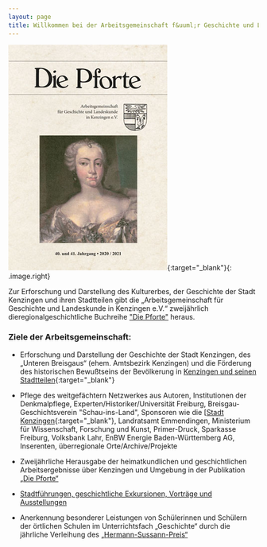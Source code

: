 ```yaml
---
layout: page
title: Willkommen bei der Arbeitsgemeinschaft f&uuml;r Geschichte und Landeskunde in Kenzingen e.V.
---
```




[!["Die Pforte"](assets/images/pforte-2020-2021.jpg)](http://dl.ub.uni-freiburg.de/diglit/pforte){:target="_blank"}{: .image.right}

Zur Erforschung und Darstellung des Kulturerbes, der Geschichte der Stadt Kenzingen und ihren Stadtteilen gibt die „Arbeitsgemeinschaft für Geschichte und Landeskunde in Kenzingen e.V.“ zweijährlich dieregionalgeschichtliche Buchreihe ["Die Pforte"](pforte.html) heraus.

### Ziele der Arbeitsgemeinschaft:

-   Erforschung und Darstellung der Geschichte der Stadt Kenzingen, des „Unteren Breisgaus“ (ehem. Amtsbezirk Kenzingen) und die Förderung des historischen Bewußtseins der Bevölkerung in [Kenzingen und seinen Stadtteilen](https://osm.org/go/0DLCRNw--?relation=1124273){:target="_blank"}

-   Pflege des weitgef&auml;chtern Netzwerkes aus Autoren, Institutionen der Denkmalpflege, Experten/Historiker/Universit&auml;t Freiburg, Breisgau-Geschichtsverein "Schau-ins-Land", Sponsoren wie die [[Stadt Kenzingen](https://www.kenzingen.de/){:target="_blank"}, Landratsamt Emmendingen, Ministerium f&uuml;r Wissenschaft, Forschung und Kunst, Primer-Druck, Sparkasse Freiburg, Volksbank Lahr, EnBW Energie Baden-W&uuml;rttemberg AG, Inserenten, &uuml;berregionale Orte/Archive/Projekte

-   Zweijährliche Herausgabe der heimatkundlichen und geschichtlichen Arbeitsergebnisse über Kenzingen und Umgebung in der Publikation [„Die Pforte“](pforte.html)

-   [Stadtführungen, geschichtliche Exkursionen, Vorträge und Ausstellungen](aktiv.html)

-   Anerkennung besonderer Leistungen von Schülerinnen und Schülern der örtlichen Schulen im Unterrichtsfach „Geschichte“ durch die jährliche Verleihung des [„Hermann-Sussann-Preis“](sussann_preistraeger.html)
